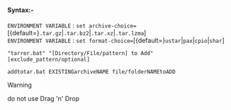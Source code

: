 #### Syntax:-
`ENVIRONMENT VARIABLE` : `set archive-choice=`[{default=}`.tar.gz`|`.tar.bz2`|`.tar.xz`|`.tar.lzma`]<br>
`ENVIRONMENT VARIABLE` : `set format-choice=`[{default=}`ustar`|`pax`|`cpio`|`shar`]

`"tarrer.bat" "[Directory/File/pattern] to Add" [exclude_pattern/optional]`

`addtotar.bat EXISTINGarchiveNAME file/folderNAMEtoADD`

>[!WARNING]
do not use Drag 'n' Drop

